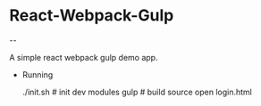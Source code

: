 # React-Webpack-Gulp

--

A simple react webpack gulp demo app.

+ Running

    ./init.sh # init dev modules
    gulp # build source
    open login.html
